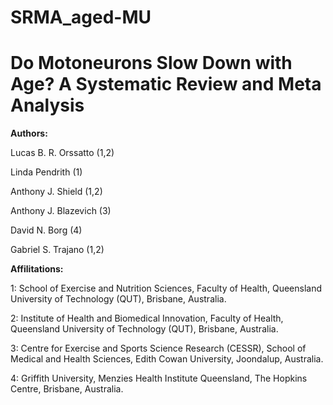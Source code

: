 # SRMA_aged-MU

# Do Motoneurons Slow Down with Age? A Systematic Review and Meta Analysis

**Authors:**

Lucas B. R. Orssatto (1,2)

Linda Pendrith (1)

Anthony J. Shield (1,2)

Anthony J. Blazevich (3)

David N. Borg (4)

Gabriel S. Trajano (1,2)

**Affilitations:**

1: School of Exercise and Nutrition Sciences, Faculty of Health, Queensland University of Technology (QUT), Brisbane, Australia.

2: Institute of Health and Biomedical Innovation, Faculty of Health, Queensland University of Technology (QUT), Brisbane, Australia.

3: Centre for Exercise and Sports Science Research (CESSR), School of Medical and Health Sciences, Edith Cowan University, Joondalup, Australia.

4: Griffith University, Menzies Health Institute Queensland, The Hopkins Centre, Brisbane, Australia. 

